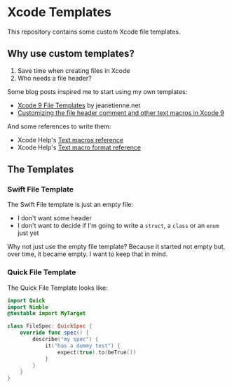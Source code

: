 # Xcode Templates

This repository contains some custom Xcode file templates.

## Why use custom templates?

1. Save time when creating files in Xcode
1. Who needs a file header?

Some blog posts inspired me to start using my own templates:

* [Xcode 9 File Templates](http://jeanetienne.net/2017/09/10/xcode-templates.html) by jeanetienne.net
* [Customizing the file header comment and other text macros in Xcode 9](https://oleb.net/blog/2017/07/xcode-9-text-macros/)

And some references to write them:

* Xcode Help's [Text macros reference](https://help.apple.com/xcode/mac/9.0/index.html?localePath=en.lproj#/dev7fe737ce0)
* Xcode Help's [Text macro format reference](https://help.apple.com/xcode/mac/9.0/index.html?localePath=en.lproj#/devc8a500cb9)

## The Templates

### Swift File Template

The Swift File template is just an empty file:

* I don't want some header
* I don't want to decide if I'm going to write a `struct`, a `class` or an `enum` just yet

Why not just use the empty file template? Because it started not empty but, over time, it became empty. I want to keep that in mind.

### Quick File Template

The Quick File Template looks like:

```swift
import Quick
import Nimble
@testable import MyTarget

class FileSpec: QuickSpec {
    override func spec() {
        describe("my spec") {
            it("has a dummy test") {
                expect(true).to(beTrue())
            }
        }
    }
}
```
